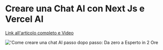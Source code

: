 # Creare una Chat AI con Next Js e Vercel AI

[Link all'articolo completo e Video](https://open.substack.com/pub/codewavedev/p/creare-una-chat-ai-con-next-js-e?r=idmcy&utm_campaign=post&utm_medium=web)

!['Come creare una chat AI passo dopo passo: Da zero a Esperto in 2 Ore](https://substackcdn.com/image/youtube/w_728,c_limit/jLRxRI0-0Rw)
